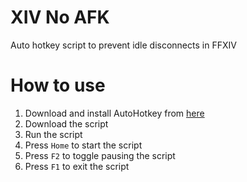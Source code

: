 # XIV No AFK

Auto hotkey script to prevent idle disconnects in FFXIV

# How to use

1. Download and install AutoHotkey from [here](https://www.autohotkey.com/)
2. Download the script
3. Run the script
4. Press `Home` to start the script
5. Press `F2` to toggle pausing the script
6. Press `F1` to exit the script
